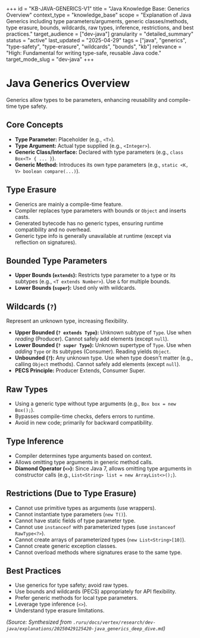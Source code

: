 +++
id = "KB-JAVA-GENERICS-V1"
title = "Java Knowledge Base: Generics Overview"
context_type = "knowledge_base"
scope = "Explanation of Java Generics including type parameters/arguments, generic classes/methods, type erasure, bounds, wildcards, raw types, inference, restrictions, and best practices."
target_audience = ["dev-java"]
granularity = "detailed_summary"
status = "active"
last_updated = "2025-04-29"
tags = ["java", "generics", "type-safety", "type-erasure", "wildcards", "bounds", "kb"]
relevance = "High: Fundamental for writing type-safe, reusable Java code."
target_mode_slug = "dev-java"
+++

# Java Generics Overview

Generics allow types to be parameters, enhancing reusability and compile-time type safety.

## Core Concepts
*   **Type Parameter:** Placeholder (e.g., `<T>`).
*   **Type Argument:** Actual type supplied (e.g., `<Integer>`).
*   **Generic Class/Interface:** Declared with type parameters (e.g., `class Box<T> { ... }`).
*   **Generic Method:** Introduces its own type parameters (e.g., `static <K, V> boolean compare(...)`).

## Type Erasure
*   Generics are mainly a compile-time feature.
*   Compiler replaces type parameters with bounds or `Object` and inserts casts.
*   Generated bytecode has no generic types, ensuring runtime compatibility and no overhead.
*   Generic type info is generally unavailable at runtime (except via reflection on signatures).

## Bounded Type Parameters
*   **Upper Bounds (`extends`):** Restricts type parameter to a type or its subtypes (e.g., `<T extends Number>`). Use `&` for multiple bounds.
*   **Lower Bounds (`super`):** Used only with wildcards.

## Wildcards (`?`)
Represent an unknown type, increasing flexibility.
*   **Upper Bounded (`? extends Type`):** Unknown subtype of `Type`. Use when *reading* (Producer). Cannot safely add elements (except `null`).
*   **Lower Bounded (`? super Type`):** Unknown supertype of `Type`. Use when *adding* `Type` or its subtypes (Consumer). Reading yields `Object`.
*   **Unbounded (`?`):** Any unknown type. Use when type doesn't matter (e.g., calling `Object` methods). Cannot safely add elements (except `null`).
*   **PECS Principle:** Producer Extends, Consumer Super.

## Raw Types
*   Using a generic type without type arguments (e.g., `Box box = new Box();`).
*   Bypasses compile-time checks, defers errors to runtime.
*   Avoid in new code; primarily for backward compatibility.

## Type Inference
*   Compiler determines type arguments based on context.
*   Allows omitting type arguments in generic method calls.
*   **Diamond Operator (`<>`):** Since Java 7, allows omitting type arguments in constructor calls (e.g., `List<String> list = new ArrayList<>();`).

## Restrictions (Due to Type Erasure)
*   Cannot use primitive types as arguments (use wrappers).
*   Cannot instantiate type parameters (`new T()`).
*   Cannot have static fields of type parameter type.
*   Cannot use `instanceof` with parameterized types (use `instanceof RawType<?>`).
*   Cannot create arrays of parameterized types (`new List<String>[10]`).
*   Cannot create generic exception classes.
*   Cannot overload methods where signatures erase to the same type.

## Best Practices
*   Use generics for type safety; avoid raw types.
*   Use bounds and wildcards (PECS) appropriately for API flexibility.
*   Prefer generic methods for local type parameters.
*   Leverage type inference (`<>`).
*   Understand type erasure limitations.

*(Source: Synthesized from `.ruru/docs/vertex/research/dev-java/explanations/20250429125420-java_generics_deep_dive.md`)*
